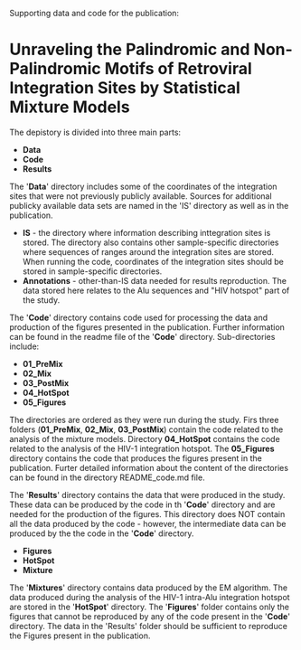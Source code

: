 Supporting data and code for the publication:
# Unraveling the Palindromic and Non-Palindromic Motifs of Retroviral Integration Sites by Statistical Mixture Models

The depistory is divided into three main parts:
- **Data**
- **Code**
- **Results**

The '**Data**' directory includes some of the coordinates of the integration sites that were not previously publicly available. Sources for additional publicky available data sets are named in the 'IS' directory as well as in the publication.
  - **IS** - the directory where information describing inttegration sites is stored. The directory also contains other sample-specific directories where sequences of ranges around the integration sites are stored. When running the code, coordinates of the integration sites should be stored in sample-specific directories.
  - **Annotations** - other-than-IS data needed for results reproduction. The data stored here relates to the Alu sequences and "HIV hotspot" part of the study.

The '**Code**' directory contains code used for processing the data and production of the figures presented in the publication. Further information can be found in the readme file of the '**Code**' directory. Sub-directories include:
  - **01_PreMix**
  - **02_Mix**
  - **03_PostMix**
  - **04_HotSpot**
  - **05_Figures**
  
The directories are ordered as they were run during the study. Firs three folders (**01_PreMix**, **02_Mix**, **03_PostMix**) contain the code related to the analysis of the mixture models. Directory **04_HotSpot** contains the code related to the analysis of the HIV-1 integration hotspot. The **05_Figures** directory contains the code that produces the figures present in the publication. Furter detailed information about the content of the directories can be found in the directory README_code.md file.

The '**Results**' directory contains the data that were produced in the study. These data can be produced by the code in th '**Code**' directory and are needed for the production of the figures. This directory does NOT contain all the data produced by the code - however, the intermediate data can be produced by the the code in the '**Code**' directory. 
  - **Figures**
  - **HotSpot**
  - **Mixture**

The '**Mixtures**' directory contains data produced by the EM algorithm. The data produced during the analysis of the HIV-1 intra-Alu integration hotspot are stored in the '**HotSpot**' directory. The '**Figures**' folder contains only the figures that cannot be reproduced by any of the code present in the '**Code**' directory. The data in the 'Results' folder should be sufficient to reproduce the Figures present in the publication.
